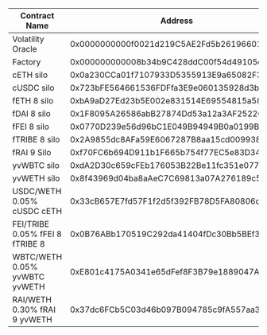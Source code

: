 | Contract Name                    | Address                                    | Commit Hash                              |
| -------------------------------- | ------------------------------------------ | ---------------------------------------- |
| Volatility Oracle                | 0x0000000000f0021d219C5AE2Fd5b261966012Dd7 | f4e21e43070acb9395f6ed26c285abe3db124c97 |
| Factory                          | 0x000000000008b34b9C428ddC00f54d49105dA313 | f4e21e43070acb9395f6ed26c285abe3db124c97 |
| cETH silo                        | 0x0a230CCa01f7107933D5355913E9a65082F37c52 | 2ea4ee44ee4ccc8f6a0d53dc8c20674c09c5d590 |
| cUSDC silo                       | 0x723bFE564661536FDFfa3E9e060135928d3bf18F | 2ea4ee44ee4ccc8f6a0d53dc8c20674c09c5d590 |
| fETH 8 silo                      | 0xbA9aD27Ed23b5E002e831514E69554815a5820b3 | 2ea4ee44ee4ccc8f6a0d53dc8c20674c09c5d590 |
| fDAI 8 silo                      | 0x1F8095A26586abB27874Dd53a12a3AF25226DcB0 | 2ea4ee44ee4ccc8f6a0d53dc8c20674c09c5d590 |
| fFEI 8 silo                      | 0x0770D239e56d96bC1E049B94949B0a0199B77cf6 | f4e21e43070acb9395f6ed26c285abe3db124c97 |
| fTRIBE 8 silo                    | 0x2A9855dc8AFa59E6067287B8aa15cd009938d137 | f4e21e43070acb9395f6ed26c285abe3db124c97 |
| fRAI 9 Silo                      | 0xf70FC6b694D911b1F665b754f77EC5e83D340594 | f245d4e45ecd2d2bd129efa7197528d57304adc0 |
| yvWBTC silo                      | 0xdA2D30c659cFEb176053B22Be11fc351e077FDc0 | f4e21e43070acb9395f6ed26c285abe3db124c97 |
| yvWETH silo                      | 0x8f43969d04ba8aAeC7C69813a07A276189c574D2 | f4e21e43070acb9395f6ed26c285abe3db124c97 |
| USDC/WETH 0.05% cUSDC cETH       | 0x33cB657E7fd57F1f2d5f392FB78D5FA80806d1B4 | using factory                            |
| FEI/TRIBE 0.05% fFEI 8 fTRIBE 8  | 0x0B76ABb170519C292da41404fDc30Bb5BEf308Fc | using factory                            |
| WBTC/WETH 0.05% yvWBTC yvWETH    | 0xE801c4175A0341e65dFef8F3B79e1889047AfEbb | using factory                            |
| RAI/WETH 0.30% fRAI 9 yvWETH     | 0x37dc6FCb5C03d46b097B094785c9fA557aa32fd4 | using factory                            |
